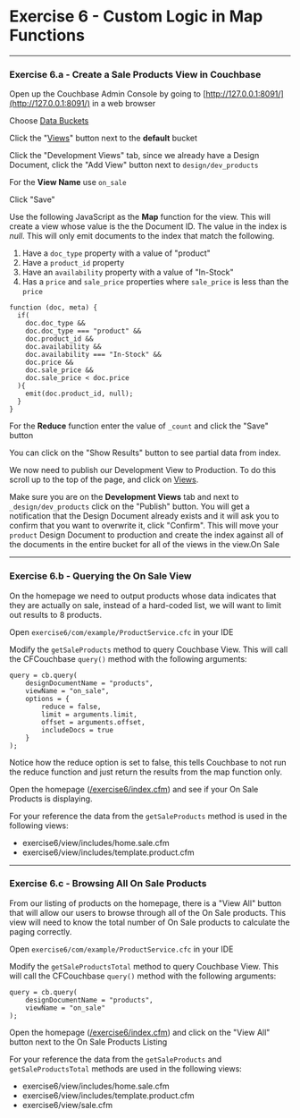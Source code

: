 # Exercise 6 - Custom Logic in Map Functions

---

### Exercise 6.a - Create a Sale Products View in Couchbase

Open up the Couchbase Admin Console by going to [http://127.0.0.1:8091/](http://127.0.0.1:8091/) in a web browser

Choose [Data Buckets](http://127.0.0.1:8091/index.html#sec=buckets)

Click the "[Views](http://127.0.0.1:8091/index.html#sec=views&viewsBucket=default)" button next to the **default** bucket

Click the "Development Views" tab, since we already have a Design Document, click the "Add View" button next to `design/dev_products`

For the **View Name** use `on_sale`

Click "Save"

Use the following JavaScript as the **Map** function for the view.  This will create a view whose value is the the Document ID.  The value in the index is *null*.  This will only emit documents to the index that match the following.

1. Have a `doc_type` property with a value of "product"
3. Have a `product_id` property
4. Have an `availability` property with a value of "In-Stock"
5. Has a `price` and `sale_price` properties where `sale_price` is less than the `price`

```
function (doc, meta) {
  if(
    doc.doc_type &&
    doc.doc_type === "product" &&
    doc.product_id &&
    doc.availability &&
    doc.availability === "In-Stock" &&
    doc.price &&
    doc.sale_price &&
    doc.sale_price < doc.price
  ){
    emit(doc.product_id, null);
  }
}
```

For the **Reduce** function enter the value of `_count` and click the "Save" button

You can click on the "Show Results" button to see partial data from index.

We now need to publish our Development View to Production.  To do this scroll up to the top of the page, and click on [Views](http://127.0.0.1:8091/index.html#sec=views&viewsBucket=default).

Make sure you are on the **Development Views** tab and next to `_design/dev_products` click on the "Publish" button.  You will get a notification that the Design Document already exists and it will ask you to confirm that you want to overwrite it, click "Confirm". This will move your `product` Design Document to production and create the index against all of the documents in the entire bucket for all of the views in the view.On Sale

---

### Exercise 6.b - Querying the On Sale View

On the homepage we need to output products whose data indicates that they are actually on sale, instead of a hard-coded list, we will want to limit out results to 8 products.

Open `exercise6/com/example/ProductService.cfc` in your IDE

Modify the `getSaleProducts` method to query Couchbase View. This will call the CFCouchbase `query()` method with the following arguments:

```
query = cb.query(
	designDocumentName = "products",
	viewName = "on_sale",
	options = {
		reduce = false,
		limit = arguments.limit,
		offset = arguments.offset,
		includeDocs = true
	}
);
```

Notice how the reduce option is set to false, this tells Couchbase to not run the reduce function and just return the results from the map function only.

Open the homepage ([/exercise6/index.cfm](/exercise6/index.cfm)) and see if your On Sale Products is displaying.

For your reference the data from the `getSaleProducts` method is used in the following views:

- exercise6/view/includes/home.sale.cfm
- exercise6/view/includes/template.product.cfm

---

### Exercise 6.c - Browsing All On Sale Products

From our listing of products on the homepage, there is a "View All" button that will allow our users to browse through all of the On Sale products. This view will need to know the total number of On Sale products to calculate the paging correctly.

Open `exercise6/com/example/ProductService.cfc` in your IDE

Modify the `getSaleProductsTotal` method to query Couchbase View. This will call the CFCouchbase `query()` method with the following arguments:

```
query = cb.query(
	designDocumentName = "products",
	viewName = "on_sale"
);
```

Open the homepage ([/exercise6/index.cfm](/exercise6/index.cfm)) and click on the "View All" button next to the On Sale Products Listing

For your reference the data from the `getSaleProducts` and `getSaleProductsTotal` methods are used in the following views:

- exercise6/view/includes/home.sale.cfm
- exercise6/view/includes/template.product.cfm
- exercise6/view/sale.cfm
